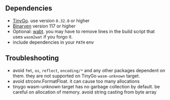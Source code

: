 ## Dependencies
- [TinyGo](https://github.com/tinygo-org/tinygo). use version `0.32.0` or higher
- [Binaryen](https://github.com/WebAssembly/binaryen) version 117 or higher
- Optional: [wabt](https://github.com/WebAssembly/wabt). you may have to remove lines in the build script that uses `wasm2wat` if you forgo it. 
- include dependencies in your `PATH` env

## Troubleshooting
- avoid `fmt`, `os`, `reflect`, `encoding/*` and any other packages dependent on them. they are not supported on TinyGo `wasm-unknown` target.
- avoid strconv.FormatFloat. it can cause too many allocations
- tinygo wasm-unknown target has no garbage collection by default. be careful on allocation of memory. avoid string casting from byte array